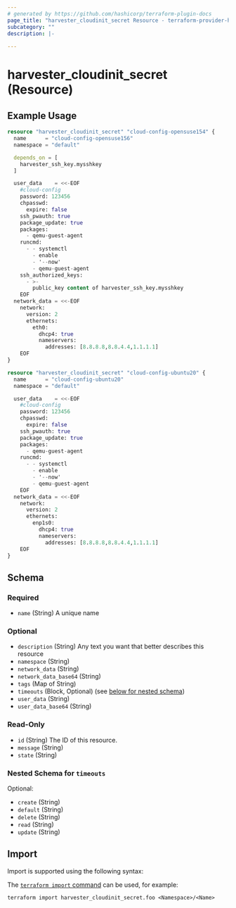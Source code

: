 ```yaml
---
# generated by https://github.com/hashicorp/terraform-plugin-docs
page_title: "harvester_cloudinit_secret Resource - terraform-provider-harvester"
subcategory: ""
description: |-
  
---
```


# harvester_cloudinit_secret (Resource)



## Example Usage

```terraform
resource "harvester_cloudinit_secret" "cloud-config-opensuse154" {
  name      = "cloud-config-opensuse156"
  namespace = "default"

  depends_on = [
    harvester_ssh_key.mysshkey
  ]

  user_data    = <<-EOF
    #cloud-config
    password: 123456
    chpasswd:
      expire: false
    ssh_pwauth: true
    package_update: true
    packages:
      - qemu-guest-agent
    runcmd:
      - - systemctl
        - enable
        - '--now'
        - qemu-guest-agent
    ssh_authorized_keys:
      - >-
        public_key content of harvester_ssh_key.mysshkey
    EOF
  network_data = <<-EOF
    network:
      version: 2
      ethernets:
        eth0:
          dhcp4: true
          nameservers:
            addresses: [8.8.8.8,8.8.4.4,1.1.1.1]
    EOF
}

resource "harvester_cloudinit_secret" "cloud-config-ubuntu20" {
  name      = "cloud-config-ubuntu20"
  namespace = "default"

  user_data    = <<-EOF
    #cloud-config
    password: 123456
    chpasswd:
      expire: false
    ssh_pwauth: true
    package_update: true
    packages:
      - qemu-guest-agent
    runcmd:
      - - systemctl
        - enable
        - '--now'
        - qemu-guest-agent
    EOF 
  network_data = <<-EOF
    network:
      version: 2
      ethernets:
        enp1s0:
          dhcp4: true
          nameservers:
            addresses: [8.8.8.8,8.8.4.4,1.1.1.1]
    EOF
}
```

<!-- schema generated by tfplugindocs -->
## Schema

### Required

- `name` (String) A unique name

### Optional

- `description` (String) Any text you want that better describes this resource
- `namespace` (String)
- `network_data` (String)
- `network_data_base64` (String)
- `tags` (Map of String)
- `timeouts` (Block, Optional) (see [below for nested schema](#nestedblock--timeouts))
- `user_data` (String)
- `user_data_base64` (String)

### Read-Only

- `id` (String) The ID of this resource.
- `message` (String)
- `state` (String)

<a id="nestedblock--timeouts"></a>
### Nested Schema for `timeouts`

Optional:

- `create` (String)
- `default` (String)
- `delete` (String)
- `read` (String)
- `update` (String)

## Import

Import is supported using the following syntax:

The [`terraform import` command](https://developer.hashicorp.com/terraform/cli/commands/import) can be used, for example:

```shell
terraform import harvester_cloudinit_secret.foo <Namespace>/<Name>
```
